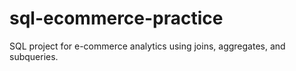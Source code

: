 # sql-ecommerce-practice
SQL project for e-commerce analytics using joins, aggregates, and subqueries.
